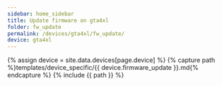 ```yaml
---
sidebar: home_sidebar
title: Update firmware on gta4xl
folder: fw_update
permalink: /devices/gta4xl/fw_update/
device: gta4xl
---
```

{% assign device = site.data.devices[page.device] %}
{% capture path %}templates/device_specific/{{ device.firmware_update }}.md{% endcapture %}
{% include {{ path }} %}
